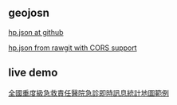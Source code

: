 ﻿## geojosn

[hp.json at github](https://github.com/y12studio/y12io/blob/master/projects/g0v-er/data/hp.json)

[hp.json from rawgit with CORS support](https://rawgit.com/y12studio/y12io/master/projects/g0v-er/data/hp.json)

## live demo
[全國重度級急救責任醫院急診即時訊息統計地圖範例](http://jsbin.com/mequnuyuqiso/1)